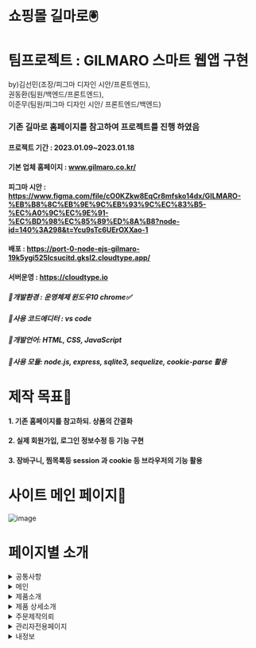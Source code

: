 # 쇼핑몰 길마로🖲

# 팀프로젝트 : GILMARO 스마트 웹앱 구현 
by)김선민(조장/피그마 디자인 시안/프론트엔드),  
   권동환(팀원/백엔드/프론트엔드),      
   이준무(팀원/피그마 디자인 시안/ 프론트엔드/백엔드)
### 기존 길마로 홈페이지를 참고하여 프로젝트를 진행 하였음
#### 프로젝트 기간 : 2023.01.09~2023.01.18
#### 기본 업체 홈페이지 : www.gilmaro.co.kr/
#### 피그마 시안 : https://www.figma.com/file/cO0KZkw8EqCr8mfsko14dx/GILMARO-%EB%B8%8C%EB%9E%9C%EB%93%9C%EC%83%B5-%EC%A0%9C%EC%9E%91-%EC%BD%98%EC%85%89%ED%8A%B8?node-id=140%3A298&t=Ycu9sTc6UErOXXao-1
#### 배포 : https://port-0-node-ejs-gilmaro-19k5ygi525lcsucitd.gksl2.cloudtype.app/
#### 서버운영 : https://cloudtype.io
##### 📌개발환경 : 운영체제 윈도우10 chrome✅
##### 📌사용 코드에디터 : vs code
##### 📌개발언어: HTML, CSS, JavaScript 
##### 📌사용 모듈: node.js, express, sqlite3, sequelize, cookie-parse 활용 

# 제작 목표📑
#### 1. 기존 홈페이지를 참고하되. 상품의 간결화
#### 2. 실제 회원가입, 로그인 정보수정 등 기능 구현
#### 3. 장바구니, 찜목록등 session 과 cookie 등 브라우저의 기능 활용

# 사이트 메인 페이지📰
![image](https://user-images.githubusercontent.com/113665619/213124879-0cbb4815-38ab-4fdb-b7ad-cc4bfaedbc54.png)

# 페이지별 소개
<details>
<summary>공통사항</summary>
    <details>
      <summary>header</summary>    
        
![image](https://user-images.githubusercontent.com/113665599/213631073-4e97bbed-aad9-4170-88b7-c58b2c18c213.png)
![image](https://user-images.githubusercontent.com/113665599/213631229-9baf86c1-eaa8-4d2e-ad85-53048d758e27.png)

***

### logo 및 검색,장바구니 구현

***


✅ 검색: 클릭시 검색창이 따로 나타나며 실제 검색기능까지 구현 완료.   
✅ 장바구니: 제품상세페이지에서 장바구니담기 클릭시 이 장바구니로 정보 이동    
실제로 수량,금액,색상등 변경가능  + 로그인 필요   
✅ 구매기능은 미구현


</details>
<details>
<summary>장바구니</summary>    

![image](https://user-images.githubusercontent.com/113665599/213632702-5e1cd3d0-9a9f-4241-8ecc-46f40ae26b5c.png)   

***

### 실제 담은 상품, 삭제, 수량 및 색상 변경 금액 합산 기능 구현     

***

✅ 상품정보: 이름, 금액 등 실제DB 정보를 불러옴 ( session+storage 활용 )   
  장바구니에담기를 눌렀던 제품을 session 에 저장 후 장바구니(결제) 페이지 이동시 session 에 저장된 정보를 DB에서 찾아 제품을 불러옴     
✅ 수량 및 색상 변경: 변경시 밑에 합산 금액 실시간 변경 및 합산금액 자동 산출 ( ejs 문법 활용 )


</details>
<details>
<summary>footer</summary>   

![image](https://user-images.githubusercontent.com/113665599/213643685-5b69c6fc-d1bd-455e-b3d9-5e3faa841564.png)
![image](https://user-images.githubusercontent.com/113665599/213643845-27f4b2bc-181b-472d-a0e5-26db5aecea91.png)
![image](https://user-images.githubusercontent.com/113665599/213644060-118bcd69-b3ef-42bb-a9a9-2b787860f710.png)



***

### 찜목록, 로그인 + 로그아웃, 기능 구현

***

✅ 홈: 메인화면 이동   
✅ 사이트맵   
✅ 찜목록: 제품옆에 ♡ 모양 클릭시 색이채워지면서 찜목록에 담김 (재클릭시 취소)   
✅ 로그인: 각각의 상태에 따라 icon 모양 자동변경 / 로그인이 필요할 경우 입력창 등장 /   
로그아웃이 필요할 경우 누르면 로그아웃 창 등장

</details>

</details>
<details>
<summary>메인</summary>


![image](https://user-images.githubusercontent.com/113665619/213124879-0cbb4815-38ab-4fdb-b7ad-cc4bfaedbc54.png)


</details>
<details>
<summary>제품소개</summary>

![image](https://user-images.githubusercontent.com/113665599/213646863-5ad5bf5e-a0b8-4271-897b-77f6aaff846f.png)

***

### lnb - 브랜드 클릭시 제품군에따른 분류기능

***





</details>
<details>
<summary>제품 상세소개</summary>

![image](https://user-images.githubusercontent.com/113665599/214778126-c016bc78-22ef-4403-9a6b-309e6213349d.png)

***

### 제품상세소개 에서만 나오는 하단 btn-box / 제품이름, 가격, 브랜드 등 모두 DB에서 가져옴

***

✅ 장바구니담기: 찜목록과는 별개로 사용됨 클릭시 장바구니(결제)홈페이지에 제품이 담김   
✅ 바로구매하기: 실제 결제 기능은 미구현. 클릭시 장바구니(결제)홈페이지로 이동 ( 로그인 필요 )


</details>
<details>
<summary>주문제작의뢰</summary>

![image](https://user-images.githubusercontent.com/113665599/214778957-081e412e-68eb-4d89-ac03-9b4b2966df63.png)
![image](https://user-images.githubusercontent.com/113665599/214779561-a45ff1a8-feef-4fa0-a478-46e35d0fc4be.png)
![image](https://user-images.githubusercontent.com/113665599/214779574-16f61a61-d939-438a-93e9-5a30ece187e4.png)


***

### 주문제작 버튼: 모든 페이지에서 하단nav 처럼 떠다니게 만듬 클릭시 주문제작의뢰서로 이동

***

✅ 이름, 이메일, 연락처 : 빈값 금지 설정 및 규격(패턴)에 맞게 입력값 설정   
✅ 입력한 내용이 그대로 DB에 저장되서 관리자전용페이지에서 확인할수 있음



</details>
<details>
<summary>관리자전용페이지</summary>

![image](https://user-images.githubusercontent.com/113665599/214780357-5d786fd0-83fe-4409-865c-fd63fdb77492.png)
![image](https://user-images.githubusercontent.com/113665599/214780405-964d86d8-aebe-447c-88bf-6686458653ce.png)


***

### 관리자전용아이디로 로그인필요( cookie 활용 관리자전용아이디 인가? 판별후 페이지 로딩 아닐경우 경고창 등장 )   
### 저장된 DB를 Table 형식으로 보여줌

***

✅ 순번, 이름, 이메일주소, 연락처: 실제 저장된 DB에서 정보를 불러와 보여줌   
✅ 관리자(주문제작상세내역): 이 페이지또한 실제 저장된 DB에서 정보를 불러와 보여줌


</details>
<details>
<summary>내정보</summary>

![image](https://user-images.githubusercontent.com/113665599/214781289-65d10f6b-5c0b-4732-9c8e-e2ea1919da87.png)

***

### 실제 정보 수정 및 회원탈퇴 가능 input 박스를 이용해   
### 따로 수정버튼 을 누르고 수정하는 방식x 바로입력후 밑 수정버튼 클릭

***

</details>



